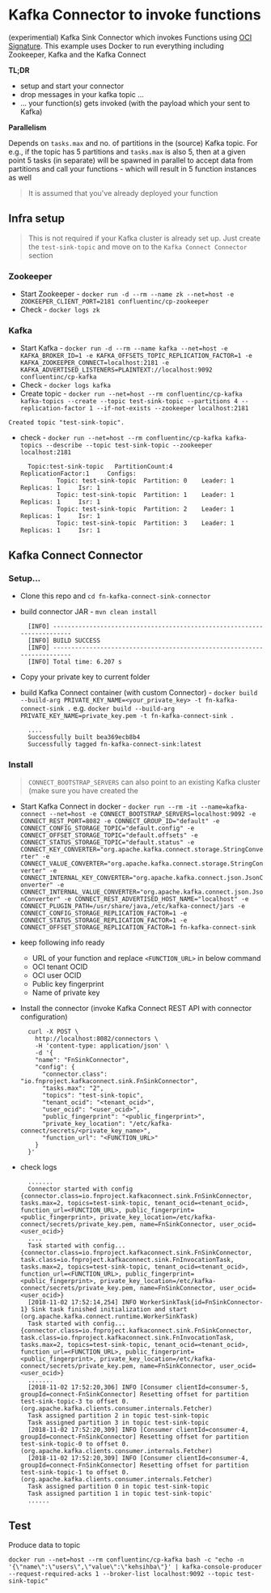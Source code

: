 # Kafka Connector to invoke functions

(experimential) Kafka Sink Connector which invokes Functions using [OCI Signature](https://docs.cloud.oracle.com/iaas/Content/API/Concepts/signingrequests.htm). This example uses Docker to run everything including Zookeeper, Kafka and the Kafka Connect

**TL;DR**

- setup and start your connector
- drop messages in your kafka topic ...
- ... your function(s) gets invoked (with the payload which your sent to Kafka)

**Parallelism**

Depends on `tasks.max` and no. of partitions in the (source) Kafka topic. For e.g., if the topic has 5 partitions and `tasks.max` is also 5, then at a given point 5 tasks (in separate) will be spawned in parallel to accept data from partitions and call your functions - which will result in 5 function instances as well

> It is assumed that you've already deployed your function 

## Infra setup

> This is not required if your Kafka cluster is already set up. Just create the `test-sink-topic` and move on to the `Kafka Connect Connector` section

### Zookeeper

- Start Zookeeper - `docker run -d --rm --name zk --net=host -e ZOOKEEPER_CLIENT_PORT=2181 confluentinc/cp-zookeeper`
- Check - `docker logs zk`

### Kafka

- Start Kafka - `docker run -d --rm --name kafka --net=host -e KAFKA_BROKER_ID=1 -e KAFKA_OFFSETS_TOPIC_REPLICATION_FACTOR=1 -e KAFKA_ZOOKEEPER_CONNECT=localhost:2181 -e KAFKA_ADVERTISED_LISTENERS=PLAINTEXT://localhost:9092 confluentinc/cp-kafka`
- Check - `docker logs kafka`
- Create topic - `docker run --net=host --rm confluentinc/cp-kafka kafka-topics --create --topic test-sink-topic --partitions 4 --replication-factor 1 --if-not-exists --zookeeper localhost:2181`

`Created topic "test-sink-topic".`

- check - `docker run --net=host --rm confluentinc/cp-kafka kafka-topics --describe --topic test-sink-topic --zookeeper localhost:2181`

		Topic:test-sink-topic   PartitionCount:4        ReplicationFactor:1     Configs:
		        Topic: test-sink-topic  Partition: 0    Leader: 1       Replicas: 1     Isr: 1
		        Topic: test-sink-topic  Partition: 1    Leader: 1       Replicas: 1     Isr: 1
		        Topic: test-sink-topic  Partition: 2    Leader: 1       Replicas: 1     Isr: 1
		        Topic: test-sink-topic  Partition: 3    Leader: 1       Replicas: 1     Isr: 1

## Kafka Connect Connector

### Setup...

- Clone this repo and `cd fn-kafka-connect-sink-connector`
- build connector JAR - `mvn clean install`

		[INFO] ------------------------------------------------------------------------
		[INFO] BUILD SUCCESS
		[INFO] ------------------------------------------------------------------------
		[INFO] Total time: 6.207 s

- Copy your private key to current folder
- build Kafka Connect container (with custom Connector) - `docker build --build-arg PRIVATE_KEY_NAME=<your_private_key> -t fn-kafka-connect-sink .` e.g. `docker build --build-arg PRIVATE_KEY_NAME=private_key.pem -t fn-kafka-connect-sink .`

		....
		Successfully built bea369ecb8b4
		Successfully tagged fn-kafka-connect-sink:latest

### Install

> `CONNECT_BOOTSTRAP_SERVERS` can also point to an existing Kafka cluster (make sure you have created the 

- Start Kafka Connect in docker - `docker run --rm -it --name=kafka-connect --net=host -e CONNECT_BOOTSTRAP_SERVERS=localhost:9092 -e CONNECT_REST_PORT=8082 -e CONNECT_GROUP_ID="default" -e CONNECT_CONFIG_STORAGE_TOPIC="default.config" -e CONNECT_OFFSET_STORAGE_TOPIC="default.offsets" -e CONNECT_STATUS_STORAGE_TOPIC="default.status" -e CONNECT_KEY_CONVERTER="org.apache.kafka.connect.storage.StringConverter" -e CONNECT_VALUE_CONVERTER="org.apache.kafka.connect.storage.StringConverter" -e CONNECT_INTERNAL_KEY_CONVERTER="org.apache.kafka.connect.json.JsonConverter" -e CONNECT_INTERNAL_VALUE_CONVERTER="org.apache.kafka.connect.json.JsonConverter" -e CONNECT_REST_ADVERTISED_HOST_NAME="localhost" -e CONNECT_PLUGIN_PATH=/usr/share/java,/etc/kafka-connect/jars -e CONNECT_CONFIG_STORAGE_REPLICATION_FACTOR=1 -e CONNECT_STATUS_STORAGE_REPLICATION_FACTOR=1 -e CONNECT_OFFSET_STORAGE_REPLICATION_FACTOR=1 fn-kafka-connect-sink`

- keep following info ready 
	- URL of your function and replace `<FUNCTION_URL>` in below command
	- OCI tenant OCID
	- OCI user OCID
	- Public key fingerprint
	- Name of private key
- Install the connector (invoke Kafka Connect REST API with connector configuration)

		curl -X POST \
		  http://localhost:8082/connectors \
		  -H 'content-type: application/json' \
		  -d '{
		  "name": "FnSinkConnector",
		  "config": {
		    "connector.class": "io.fnproject.kafkaconnect.sink.FnSinkConnector",
		    "tasks.max": "2",
		    "topics": "test-sink-topic",
		    "tenant_ocid": "<tenant_ocid>",
		    "user_ocid": "<user_ocid>",
		    "public_fingerprint": "<public_fingerprint>",
		    "private_key_location": "/etc/kafka-connect/secrets/<private_key_name>",
		    "function_url": "<FUNCTION_URL>"
		  }
		}'

- check logs
	
		.......
		Connector started with config {connector.class=io.fnproject.kafkaconnect.sink.FnSinkConnector, tasks.max=2, topics=test-sink-topic, tenant_ocid=<tenant_ocid>, function_url=<FUNCTION_URL>, public_fingerprint=<public_fingerprint>, private_key_location=/etc/kafka-connect/secrets/private_key.pem, name=FnSinkConnector, user_ocid=<user_ocid>}
		....
		Task started with config... {connector.class=io.fnproject.kafkaconnect.sink.FnSinkConnector, task.class=io.fnproject.kafkaconnect.sink.FnInvocationTask, tasks.max=2, topics=test-sink-topic, tenant_ocid=<tenant_ocid>, function_url=<FUNCTION_URL>, public_fingerprint=<public_fingerprint>, private_key_location=/etc/kafka-connect/secrets/private_key.pem, name=FnSinkConnector, user_ocid=<user_ocid>}
		[2018-11-02 17:52:14,254] INFO WorkerSinkTask{id=FnSinkConnector-1} Sink task finished initialization and start (org.apache.kafka.connect.runtime.WorkerSinkTask)
		Task started with config... {connector.class=io.fnproject.kafkaconnect.sink.FnSinkConnector, task.class=io.fnproject.kafkaconnect.sink.FnInvocationTask, tasks.max=2, topics=test-sink-topic, tenant_ocid=<tenant_ocid>, function_url=<FUNCTION_URL>, public_fingerprint=<public_fingerprint>, private_key_location=/etc/kafka-connect/secrets/private_key.pem, name=FnSinkConnector, user_ocid=<user_ocid>}
		.......
		[2018-11-02 17:52:20,306] INFO [Consumer clientId=consumer-5, groupId=connect-FnSinkConnector] Resetting offset for partition test-sink-topic-3 to offset 0. (org.apache.kafka.clients.consumer.internals.Fetcher)
		Task assigned partition 2 in topic test-sink-topic
		Task assigned partition 3 in topic test-sink-topic
		[2018-11-02 17:52:20,309] INFO [Consumer clientId=consumer-4, groupId=connect-FnSinkConnector] Resetting offset for partition test-sink-topic-0 to offset 0. (org.apache.kafka.clients.consumer.internals.Fetcher)
		[2018-11-02 17:52:20,309] INFO [Consumer clientId=consumer-4, groupId=connect-FnSinkConnector] Resetting offset for partition test-sink-topic-1 to offset 0. (org.apache.kafka.clients.consumer.internals.Fetcher)
		Task assigned partition 0 in topic test-sink-topic
		Task assigned partition 1 in topic test-sink-topic'
		......

## Test

Produce data to topic

`docker run --net=host --rm confluentinc/cp-kafka bash -c "echo -n '{\"name\":\"users\",\"value\":\"kehsihba\"}' | kafka-console-producer --request-required-acks 1 --broker-list localhost:9092 --topic test-sink-topic"`
